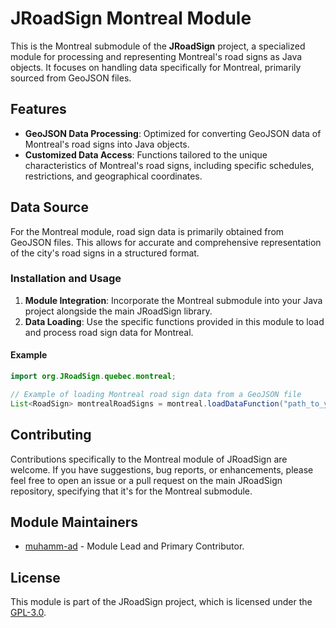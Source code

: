 # JRoadSign Montreal Module

This is the Montreal submodule of the **JRoadSign** project, a specialized module for processing and representing
Montreal's road signs as Java objects. It focuses on handling data specifically for Montreal, primarily sourced from
GeoJSON files.

## Features

- **GeoJSON Data Processing**: Optimized for converting GeoJSON data of Montreal's road signs into Java objects.
- **Customized Data Access**: Functions tailored to the unique characteristics of Montreal's road signs, including
  specific schedules, restrictions, and geographical coordinates.

## Data Source

For the Montreal module, road sign data is primarily obtained from GeoJSON files. This allows for accurate and
comprehensive representation of the city's road signs in a structured format.

### Installation and Usage

1. **Module Integration**: Incorporate the Montreal submodule into your Java project alongside the main JRoadSign
   library.
2. **Data Loading**: Use the specific functions provided in this module to load and process road sign data for Montreal.

#### Example

```java
import org.JRoadSign.quebec.montreal;

// Example of loading Montreal road sign data from a GeoJSON file
List<RoadSign> montrealRoadSigns = montreal.loadDataFunction("path_to_your_geojson_file");
```

## Contributing

Contributions specifically to the Montreal module of JRoadSign are welcome. If you have suggestions, bug reports, or
enhancements, please feel free to open an issue or a pull request on the main JRoadSign repository, specifying that it's
for the Montreal submodule.

## Module Maintainers

- [muhamm-ad](https://github.com/muhamm-ad) - Module Lead and Primary Contributor.

## License

This module is part of the JRoadSign project, which is licensed under the [GPL-3.0](../../../../../../../docs/LICENSE).